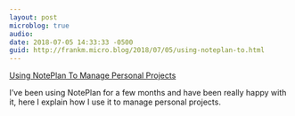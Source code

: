 ```yaml
---
layout: post
microblog: true
audio: 
date: 2018-07-05 14:33:33 -0500
guid: http://frankm.micro.blog/2018/07/05/using-noteplan-to.html
---
```

[Using NotePlan To Manage Personal Projects](https://writing.frankmcpherson.net/ipad/2018/07/05/using-noteplan-to-manage-personal-projects.html)

I’ve been using NotePlan for a few months and have been really happy with it, here I explain how I use it to manage personal projects.
